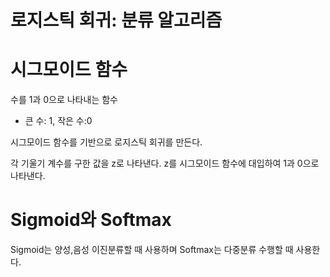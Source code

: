 # 로지스틱 회귀: 분류 알고리즘

# 시그모이드 함수  
수를 1과 0으로 나타내는 함수
- 큰 수: 1, 작은 수:0

시그모이드 함수를 기반으로 로지스틱 회귀를 만든다.

각 기울기 계수를 구한 값을 z로 나타낸다.
z를 시그모이드 함수에 대입하여 1과 0으로 나타낸다.

# Sigmoid와 Softmax
Sigmoid는 양성,음성 이진분류할 때 사용하며
Softmax는 다중분류 수행할 때 사용한다.